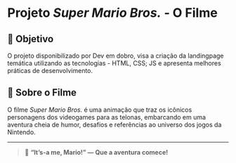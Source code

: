 # Projeto *Super Mario Bros.* - O Filme 

## 🎯 Objetivo
O projeto disponibilizado por Dev em dobro, visa a criação da landingpage temática utilizando as tecnologias - HTML, CSS;  JS e apresenta melhores práticas de desenvolvimento. 

## 🎥 Sobre o Filme
O filme *Super Mario Bros.* é uma animação que traz os icônicos personagens dos videogames para as telonas, embarcando em uma aventura cheia de humor, desafios e referências ao universo dos jogos da Nintendo.

---
> 🍄 **“It’s-a me, Mario!” — Que a aventura comece!**
